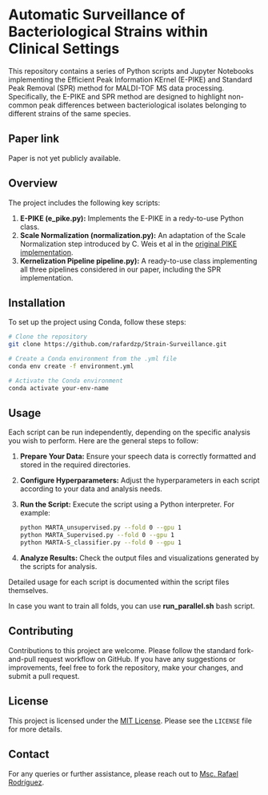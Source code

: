 # Automatic Surveillance of Bacteriological Strains within Clinical Settings


This repository contains a series of Python scripts and Jupyter Notebooks implementing the Efficient Peak Information KErnel (E-PIKE) and Standard Peak Removal (SPR) method for MALDI-TOF MS data processing. Specifically, the E-PIKE and SPR method are designed to highlight non-common peak differences between bacteriological isolates belonging to different strains of the same species.

## Paper link

Paper is not yet publicly available.

## Overview

The project includes the following key scripts:

1. **E-PIKE (e_pike.py):** Implements the E-PIKE in a redy-to-use Python class.
2. **Scale Normalization (normalization.py):** An adaptation of the Scale Normalization step introduced by C. Weis et al in the [original PIKE implementation](https://github.com/BorgwardtLab/maldi_PIKE).
3. **Kernelization Pipeline pipeline.py):** A ready-to-use class implementing all three pipelines considered in our paper, including the SPR implementation.

## Installation

To set up the project using Conda, follow these steps:

```bash
# Clone the repository
git clone https://github.com/rafardzp/Strain-Surveillance.git

# Create a Conda environment from the .yml file
conda env create -f environment.yml

# Activate the Conda environment
conda activate your-env-name
```

## Usage

Each script can be run independently, depending on the specific analysis you wish to perform. Here are the general steps to follow:

1. **Prepare Your Data:** Ensure your speech data is correctly formatted and stored in the required directories.
2. **Configure Hyperparameters:** Adjust the hyperparameters in each script according to your data and analysis needs.
3. **Run the Script:** Execute the script using a Python interpreter. For example:

   ```bash
   python MARTA_unsupervised.py --fold 0 --gpu 1
   python MARTA_Supervised.py --fold 0 --gpu 1
   python MARTA-S_classifier.py --fold 0 --gpu 1
   ```

4. **Analyze Results:** Check the output files and visualizations generated by the scripts for analysis.

Detailed usage for each script is documented within the script files themselves.

In case you want to train all folds, you can use __run_parallel.sh__ bash script.


## Contributing

Contributions to this project are welcome. Please follow the standard fork-and-pull request workflow on GitHub. If you have any suggestions or improvements, feel free to fork the repository, make your changes, and submit a pull request.

## License

This project is licensed under the [MIT License](LICENSE). Please see the `LICENSE` file for more details.

## Contact

For any queries or further assistance, please reach out to [Msc. Rafael Rodríguez](mailto:rrpalomo@tsc.uc3m.es).
